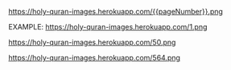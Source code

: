 https://holy-quran-images.herokuapp.com/{{pageNumber}}.png

EXAMPLE:
https://holy-quran-images.herokuapp.com/1.png

https://holy-quran-images.herokuapp.com/50.png

https://holy-quran-images.herokuapp.com/564.png

